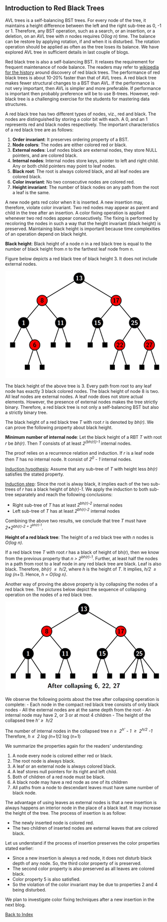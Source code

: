 ## Introduction to Red Black Trees

AVL trees is a self-balancing BST trees. For every node of the tree, it maintains a height difference between the left and 
the right sub-tree as 0, -1 or 1. Therefore, any BST operation, such as a search, or an insertion, or a deletion, on an AVL 
tree with <i>n</i> nodes requires O(<i>log n</i>) time. The balance can be restore by applying rotation, if and when it 
is disturbed. The rotation operation should be applied as often as the tree loses its balance. We have explored AVL tree 
in sufficient details in last couple of blogs. 

Red black tree is also a self-balancing BST.  It relaxes the requirement for frequent maintenance of node balance. The 
readers may refer to [wikipedia for the history](https://en.wikipedia.org/wiki/Red%E2%80%93black_tree) around discovery of 
red black trees. The performance of red black trees is about 10-20% faster than that of AVL trees. A red black tree makes 
fewer structural changes to a BST than AVL. If the performance is not very important, then AVL is simpler and more 
preferable. If performance is important then probably preference will be to use B-trees. However, red-black tree is a 
challenging exercise for the students for mastering data structures. 

A red black tree has two different types of nodes, viz., red and black. The nodes are distinguished by storing a color bit 
with each. A 0, and an 1 represents red and black nodes respectively. The important characteristics of a red black tree 
are as follows:

1. <b>Order invariant</b>: It preserves ordering property of a BST.
2. <b>Node colors</b>: The nodes are either colored red or black.
3. <b>External nodes</b>: Leaf nodes black are external nodes, they 
store NULL pointers, and are colored black.
4. <b>Internal nodes</b>: Internal nodes store keys, pointer to left and right child. Any or both child pointers may point to leaf nodes.
5. <b>Black root</b>: The root is always colored black, and all leaf nodes are colored black. 
6. <b>Color invariant</b>: No two consecutive nodes are colored red.
7. <b>Height invariant</b>: The number of black nodes on any path from the root a leaf is the same.

A new node gets red color when it is inserted. A new insertion may, therefore, violate color invariant. Two red nodes may appear as parent and child in
the tree after an insertion. A color fixing operation is applied whenever two red nodes appear consecutively. The fixing is performed by recoloring the 
nodes in such a way that the height invariant (black height) is preserved. Maintaining black height is important because time complexities of an 
operation depend on black height. 

<strong>Black height</strong>: Black height of a node <i>n</i> in a red black tree is equal to the number of black height from <i>n</i> to the farthest leaf node from <i>n</i>.

Figure below depicts a red black tree of black height 3. It does not include external nodes. 
<p align="center">
<img src="../images/redBlackTree1.jpg">
</p>
The black height of the above tree is 3. Every path from root to any leaf node has exactly 3 black colored nodes. The black height of node 8 is two. 
All leaf nodes are external nodes. A leaf node does not store actual elements. However, the presence of external nodes makes the tree strictly binary. 
Therefore, a red black tree is not only a self-balancing BST but also a strictly binary tree. 

The black height of a red black tree <i>T</i> with root <i>r</i> is denoted by <i>bh(r)</i>. We can prove the following property about black height.

<strong>Minimum number of internal node</strong>: Let the black height of a RBT <i>T</i> with root <i>r</i> be <i>bh(r)</i>. Then <i>T</i> consists of at least 
<i>2<sup>{bh(r)}-1</sup></i> internal nodes. 

The proof relies on a recurrence relation and induction. If <i>r</i> is a leaf node then <i>T</i> has no internal node. It consist of <i>2<sup>0</sup> - 1</i> 
internal nodes. 

<u>Induction hypothesis</u>: Assume that any sub-tree of <i>T</i> with height less <i>bh(r)</i> satisfies the stated property.

<u>Induction step</u>: Since the root is alway black, it implies each of the two sub-trees of <i>r</i> has a black height of <i>bh(r)-1</i>. 
We apply the induction to both sub-tree separately and reach the following conclusions:

- Right sub-tree of <i>T</i> has at least <i>2<sup>bh(r)-2</sup></i> internal nodes
- Left sub-tree of <i>T</i> has at least <i>2<sup>bh(r)-2</sup></i> internal nodes

Combining the above two results, we conclude that tree <i>T</i> must have <i>2*2<sup>bh(r)-2</sub> = 2<sup>bh(r)-1</sup></i>.  

<strong>Height of a red black tree</strong>:  The height of a red black tree with <i>n</i> nodes is <i>O(log n)</i>.

If a red black tree <i>T</i> with root <i>r</i> has a black of height of </i>bh(r)</i>, then we know from the previous property that <i>n > 2<sup>bh(r)-1</sup></i>. 
Further, at least half the nodes in a path from root to a leaf node in any red black tree are black. Leaf is also black. Therefore, <i>bh(r) &nbsp;&le;&nbsp; h/2</i>, where
<i>h</i> is the height of <i>T</i>. It implies, <i>h/2 &nbsp;&ge;&nbsp; log (n+1)</i>. Hence, <i>h = O(log n)</i>.

Another way of proving the above property is by collapsing the nodes of a red black tree. The pictures below depict the sequence of collapsing operation 
on the nodes of a red black tree.
<p align="center">
<img src="../images/redBlackTree2.jpg">
</p>
We observe the following points about the tree after collapsing operation is complete:
- Each node in the compact red black tree consists of only black nodes 
- All the external nodes are at the same depth from the root 
- An internal node may have 2, or 3 or at most 4 children
- The height of the collapsed tree <i>h'&nbsp;&ge;&nbsp; h/2</i>

The number of internal nodes in the collapsed tree 
<i> n&nbsp;&ge;&nbsp; 2<sup>h'</sup> - 1 &nbsp;&ge;&nbsp; 2<sup>h/2</sup> -1</i>
Therefore, <i> h&nbsp;&le;&nbsp; 2 log (n+1)</i>2 log (n+1)</i> 

We summarize the properties again for the readers' understanding:

1. A node every node is colored either red or black. 
2. The root node is always black. 
3. A leaf or an external node is always colored black.
4. A leaf stores null pointers for its right and left child.
5. Both of children of a red node must be black.
6. A black node may have a red node as one of its children 
7. All paths from a node to descendant leaves must have same number of black node. 

The advantage of using leaves as external nodes is that a new insertion is always happens an interior node in the place of a black leaf. It may increase
the height of the tree. The process of insertion is as follow:

- The newly inserted node is colored red. 
- The two children of inserted nodes are external leaves that are colored black.

Let us understand if the process of insertion preserves the color properties 
stated earlier: 

- Since a new insertion is always a red node, it does not disturb black depth of any node. So, the third color property of is preserved.
- The second color property is also preserved as all
leaves are colored black.
- Color property 5 is also satisfied.
- So the violation of the color invariant may be due to properties 2
and 4 being disturbed.

We plan to investigate color fixing techniques after a new insertion in the next blog. 

[Back to Index](../index.md)
